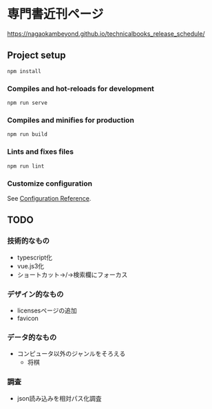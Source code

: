 # 専門書近刊ページ

https://nagaokambeyond.github.io/technicalbooks_release_schedule/

## Project setup
```
npm install
```

### Compiles and hot-reloads for development
```
npm run serve
```

### Compiles and minifies for production
```
npm run build
```

### Lints and fixes files
```
npm run lint
```

### Customize configuration
See [Configuration Reference](https://cli.vuejs.org/config/).

## TODO
### 技術的なもの
- typescript化
- vue.js3化
- ショートカット→/→検索欄にフォーカス

### デザイン的なもの
- licensesページの追加
- favicon

### データ的なもの
- コンピュータ以外のジャンルをそろえる
  - 将棋

 ### 調査
- json読み込みを相対パス化調査
